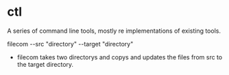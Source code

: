 # ctl
A series of command line tools, mostly re implementations of existing tools.

filecom --src "directory" --target "directory"
  - filecom takes two directorys and copys and updates the files from src to the target directory.
